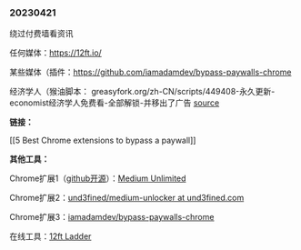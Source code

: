 ### 20230421
绕过付费墙看资讯

  

任何媒体：https://12ft.io/

某些媒体（插件：https://github.com/iamadamdev/bypass-paywalls-chrome

经济学人（猴油脚本： greasyfork.org/zh-CN/scripts/449408-永久更新-economist经济学人免费看-全部解锁-并移出了广告 [source](https://m.cmx.im/@bi_pow/110232044464778322)




**链接：**



[[5 Best Chrome extensions to bypass a paywall]]



**其他工具：**

Chrome扩展1（[github开源](https://github.com/manojVivek/medium-unlimited)）：[Medium Unlimited](https://manojvivek.github.io/medium-unlimited/)

Chrome扩展2：[und3fined/medium-unlocker at und3fined.com](https://github.com/und3fined/medium-unlocker?ref=und3fined.com)

Chrome扩展3：[iamadamdev/bypass-paywalls-chrome](https://github.com/iamadamdev/bypass-paywalls-chrome)

在线工具：[12ft Ladder](https://12ft.io/)